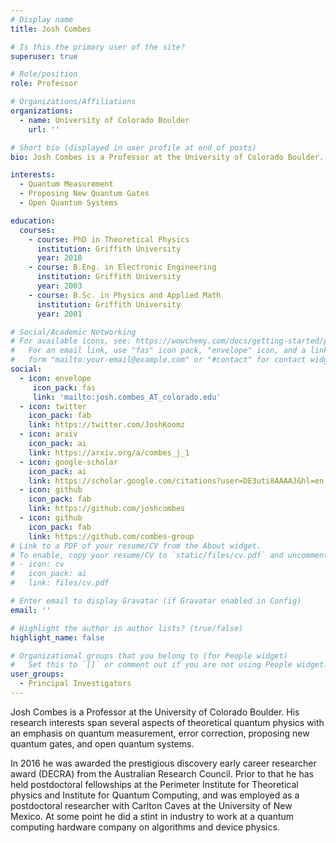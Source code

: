 ```yaml
---
# Display name
title: Josh Combes

# Is this the primary user of the site?
superuser: true

# Role/position
role: Professor 

# Organizations/Affiliations
organizations:
  - name: University of Colorado Boulder
    url: ''

# Short bio (displayed in user profile at end of posts)
bio: Josh Combes is a Professor at the University of Colorado Boulder. His research interests span several aspects of theoretical quantum physics.

interests:
  - Quantum Measurement
  - Proposing New Quantum Gates
  - Open Quantum Systems

education:
  courses:
    - course: PhD in Theoretical Physics
      institution: Griffith University
      year: 2010
    - course: B.Eng. in Electronic Engineering
      institution: Griffith University
      year: 2003
    - course: B.Sc. in Physics and Applied Math
      institution: Griffith University
      year: 2001

# Social/Academic Networking
# For available icons, see: https://wowchemy.com/docs/getting-started/page-builder/#icons
#   For an email link, use "fas" icon pack, "envelope" icon, and a link in the
#   form "mailto:your-email@example.com" or "#contact" for contact widget.
social:
  - icon: envelope
     icon_pack: fas
     link: 'mailto:josh.combes_AT_colorado.edu'
  - icon: twitter
    icon_pack: fab
    link: https://twitter.com/JoshKoomz
  - icon: arxiv
    icon_pack: ai
    link: https://arxiv.org/a/combes_j_1
  - icon: google-scholar
    icon_pack: ai
    link: https://scholar.google.com/citations?user=DE3uti8AAAAJ&hl=en
  - icon: github
    icon_pack: fab
    link: https://github.com/joshcombes
  - icon: github
    icon_pack: fab
    link: https://github.com/combes-group
# Link to a PDF of your resume/CV from the About widget.
# To enable, copy your resume/CV to `static/files/cv.pdf` and uncomment the lines below.
# - icon: cv
#   icon_pack: ai
#   link: files/cv.pdf

# Enter email to display Gravatar (if Gravatar enabled in Config)
email: ''

# Highlight the author in author lists? (true/false)
highlight_name: false

# Organizational groups that you belong to (for People widget)
#   Set this to `[]` or comment out if you are not using People widget.
user_groups:
  - Principal Investigators
---
```


Josh Combes is a Professor at the University of Colorado Boulder. His research interests span several aspects of theoretical quantum physics with an emphasis on quantum measurement, error correction, proposing new quantum gates, and open quantum systems.

In 2016 he was awarded the prestigious discovery early career researcher award (DECRA) from the Australian Research Council. Prior to that he has held postdoctoral fellowships at the Perimeter Institute for Theoretical physics and Institute for Quantum Computing, and was employed as a postdoctoral researcher with Carlton Caves at the University of New Mexico. At some point he did a stint in industry to work at a quantum computing hardware company on algorithms and device physics.
